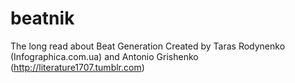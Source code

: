 # beatnik
The long read about Beat Generation
Created by Taras Rodynenko (Infographica.com.ua) and Antonio Grishenko (http://literature1707.tumblr.com)
